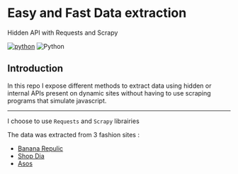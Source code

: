 # Easy and Fast Data extraction

Hidden API with Requests and Scrapy

[![python](https://img.shields.io/badge/Python-3776AB?style=for-the-badge&logo=python&logoColor=white)](https://img.shields.io/badge/Python-3776AB?style=for-the-badge&logo=python&logoColor=white)
![Python](https://img.shields.io/badge/python-3.10-blue.svg)

## Introduction

In this repo I expose different methods to extract data using hidden or internal APIs present on dynamic sites without having to use scraping programs that simulate javascript.

---


I choose to use `Requests` and `Scrapy`  librairies

The data was extracted from 3 fashion sites :

- [Banana Repulic](https://bananarepublic.gap.com/)
- [Shop Dia](https://shop.dia.com/)
- [Asos](https://www.asos.com/)



